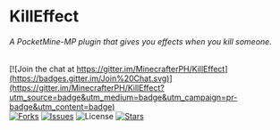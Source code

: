 # KillEffect
###### A PocketMine-MP plugin that gives you effects when you kill someone.
[![Join the chat at https://gitter.im/MinecrafterPH/KillEffect](https://badges.gitter.im/Join%20Chat.svg)](https://gitter.im/MinecrafterPH/KillEffect?utm_source=badge&utm_medium=badge&utm_campaign=pr-badge&utm_content=badge)<br>
[![Forks](https://img.shields.io/github/forks/MinecrafterPH/KillEffect.svg)](https://github.com/MinecrafterPH/KillEffect/network)
[![Issues](http://img.shields.io/github/issues-raw/MinecrafterPH/KillEffect.svg)](https://github.com/MinecrafterPH/KillEffect/issues)
![License](https://img.shields.io/badge/license-MIT-red.svg)
[![Stars](https://img.shields.io/github/stars/MinecrafterPH/KillEffect.svg)](https://github.com/MinecrafterPH/KillEffect/stargazers)

